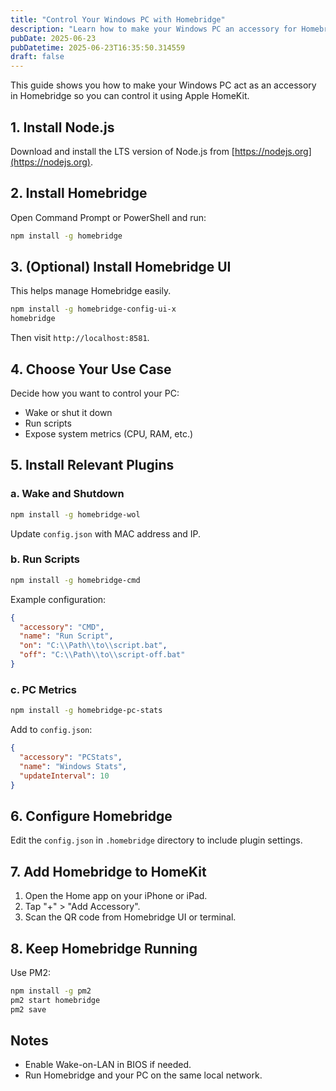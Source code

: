 ```yaml
---
title: "Control Your Windows PC with Homebridge"
description: "Learn how to make your Windows PC an accessory for Homebridge and control it using HomeKit."
pubDate: 2025-06-23
pubDatetime: 2025-06-23T16:35:50.314559
draft: false
---
```


This guide shows you how to make your Windows PC act as an accessory in Homebridge so you can control it using Apple HomeKit.

## 1. Install Node.js

Download and install the LTS version of Node.js from [https://nodejs.org](https://nodejs.org).

## 2. Install Homebridge

Open Command Prompt or PowerShell and run:

```bash
npm install -g homebridge
```

## 3. (Optional) Install Homebridge UI

This helps manage Homebridge easily.

```bash
npm install -g homebridge-config-ui-x
homebridge
```

Then visit `http://localhost:8581`.

## 4. Choose Your Use Case

Decide how you want to control your PC:

- Wake or shut it down
- Run scripts
- Expose system metrics (CPU, RAM, etc.)

## 5. Install Relevant Plugins

### a. Wake and Shutdown

```bash
npm install -g homebridge-wol
```

Update `config.json` with MAC address and IP.

### b. Run Scripts

```bash
npm install -g homebridge-cmd
```

Example configuration:

```json
{
  "accessory": "CMD",
  "name": "Run Script",
  "on": "C:\\Path\\to\\script.bat",
  "off": "C:\\Path\\to\\script-off.bat"
}
```

### c. PC Metrics

```bash
npm install -g homebridge-pc-stats
```

Add to `config.json`:

```json
{
  "accessory": "PCStats",
  "name": "Windows Stats",
  "updateInterval": 10
}
```

## 6. Configure Homebridge

Edit the `config.json` in `.homebridge` directory to include plugin settings.

## 7. Add Homebridge to HomeKit

1. Open the Home app on your iPhone or iPad.
2. Tap "+" > "Add Accessory".
3. Scan the QR code from Homebridge UI or terminal.

## 8. Keep Homebridge Running

Use PM2:

```bash
npm install -g pm2
pm2 start homebridge
pm2 save
```

## Notes

- Enable Wake-on-LAN in BIOS if needed.
- Run Homebridge and your PC on the same local network.
